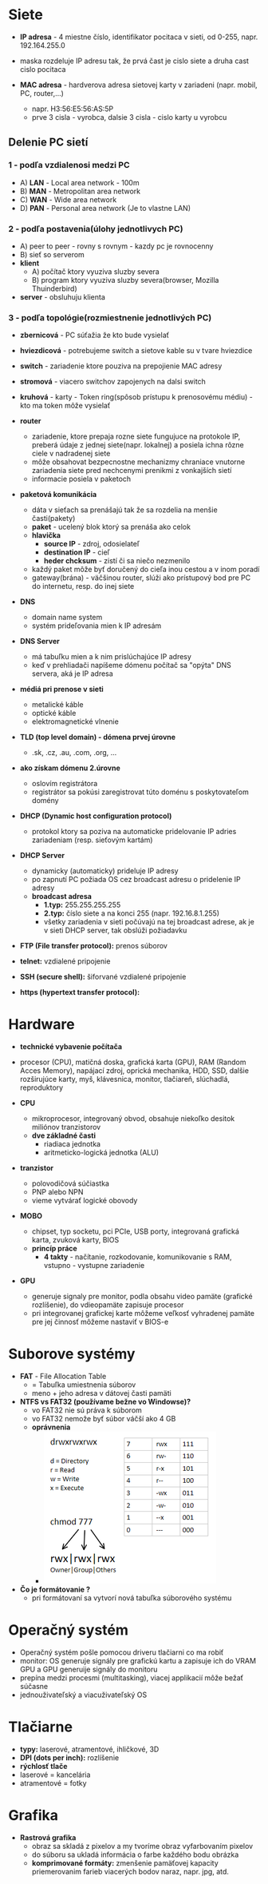 # Siete
- **IP adresa** - 4 miestne číslo, identifikator pocitaca v sieti, od 0-255, napr. 192.164.255.0
- maska rozdeluje IP adresu tak, že prvá čast je cislo siete a druha cast cislo pocitaca

- **MAC adresa** - hardverova adresa sietovej karty v zariadeni (napr. mobil, PC, router,...)
    - napr. H3:56:E5:56:AS:5P
    - prve 3 cisla - vyrobca, dalsie 3 cisla - cislo karty u vyrobcu
## Delenie PC sietí
### 1 - podľa vzdialenosi medzi PC
- A) **LAN** - Local area network - 100m
- B) **MAN** - Metropolitan area network
- C) **WAN** - Wide area network
- D) **PAN** - Personal area network (Je to vlastne LAN)
### 2 - podľa postavenia(úlohy jednotlivych PC)
- A) peer to peer - rovny s rovnym - kazdy pc je rovnocenny
- B) sieť so serverom
- **klient**
    - A) počítač ktory vyuziva sluzby severa 
    - B) program ktory vyuziva sluzby severa(browser, Mozilla Thuinderbird)
- **server** - obsluhuju klienta
### 3 - podľa topológie(rozmiestnenie jednotlivých PC)
- **zbernicová** - PC súťažia že kto bude vysielať
- **hviezdicová** - potrebujeme switch a sietove kable su v tvare hviezdice
- **switch** - zariadenie ktore pouziva na prepojienie MAC adresy
- **stromová** - viacero switchov zapojenych na dalsi switch
- **kruhová** - karty - Token ring(spôsob prístupu k prenosovému médiu) - kto ma token môže vysielať

- **router** 
    - zariadenie, ktore prepaja rozne siete fungujuce na protokole IP, preberá údaje z jednej siete(napr. lokalnej) a posiela ichna rôzne ciele v nadradenej siete
    - môže obsahovat bezpecnostne mechanizmy chraniace vnutorne zariadenia siete pred nechcenymi prenikmi z vonkajších sietí
    - informacie posiela v paketoch
- **paketová komunikácia** 
    - dáta v sieťach sa prenášajú tak že sa rozdelia na menšie časti(pakety)
    - **paket** - ucelený blok ktorý sa prenáša ako celok
    - **hlavička** 
        - **source IP** - zdroj, odosielateľ  
        - **destination IP** - cieľ
        - **heder chcksum** - zistí či sa niečo nezmenilo
    - každý paket môže byť doručený do cieľa inou cestou a v inom poradí
    - gateway(brána) - väčšinou router, slúži ako prístupový bod pre PC do internetu, resp. do inej siete

- **DNS** 
    - domain name system
    - systém prideľovania mien k IP adresám
- **DNS Server**
    - má tabuľku mien a k nim prislúchajúce IP adresy
    - keď v prehliadači napíšeme dómenu počítač sa "opýta" DNS servera, aká je IP adresa

- **médiá pri prenose v sieti**
    - metalické káble
    - optické káble
    - elektromagnetické vlnenie

- **TLD (top level domain) - dómena prvej úrovne**
    - .sk, .cz, .au, .com, .org, ...

- **ako získam dómenu 2.úrovne**
    - oslovím registrátora
    - registrátor sa pokúsi zaregistrovat túto doménu s poskytovateľom domény

- **DHCP (Dynamic host configuration protocol)**
    - protokol ktory sa poziva na automaticke pridelovanie IP adries zariadeniam (resp. sieťovým kartám)

- **DHCP Server**
    - dynamicky (automaticky) prideluje IP adresy
    - po zapnutí PC požiada OS cez broadcast adresu o pridelenie IP adresy
    - **broadcast adresa** 
        - **1.typ:** 255.255.255.255
        - **2.typ:** číslo siete a na konci 255 (napr. 192.16.8.1.255)
        - všetky zariadenia v sieti počúvajú na tej broadcast adrese, ak je v sieti DHCP server, tak obslúži požiadavku

- **FTP (File transfer protocol):** prenos súborov
- **telnet:** vzdialené pripojenie
- **SSH (secure shell):** šiforvané vzdialené pripojenie
- **https (hypertext transfer protocol):** 

# Hardware
- **technické vybavenie počítača**
- procesor (CPU), matičná doska, grafická karta (GPU), RAM (Random Acces Memory), napájací zdroj, oprická mechanika, HDD, SSD, dalšie rozširujúce karty, myš, klávesnica, monitor, tlačiareň, slúchadlá, reproduktory
- **CPU**
    - mikroprocesor, integrovaný obvod, obsahuje niekoľko desitok miliónov tranzistorov
    - **dve základné časti**
        - riadiaca jednotka
        - aritmeticko-logická jednotka (ALU)

- **tranzistor**
    - polovodičová súčiastka
    - PNP alebo NPN
    - vieme vytvárať logické obovody

- **MOBO**
    - chipset, typ socketu, pci PCIe, USB porty, integrovaná grafická karta, zvuková karty, BIOS
    - **princíp práce**
        - **4 takty** - načítanie, rozkodovanie, komunikovanie s RAM, vstupno - vystupne zariadenie

- **GPU**
    - generuje signaly pre monitor, podla obsahu video pamäte (grafické rozlíšenie), do vdieopamäte zapisuje procesor
    - pri integrovanej grafickej karte môžeme veľkosť vyhradenej pamäte pre jej činnosť môžeme nastaviť v BIOS-e

# Suborove systémy
- **FAT** - File Allocation Table
    - = Tabuľka umiestnenia súborov
    - meno + jeho adresa v dátovej časti pamäti
- **NTFS vs FAT32 (používame bežne vo Windowse)?**
    - vo FAT32 nie sú práva k súborom
    - vo FAT32 nemože byť súbor váčší ako 4 GB
    - **oprávnenia** 
        - ![](permissions.png)
- **Čo je formátovanie ?**
    - pri formátovaní sa vytvorí nová tabuľka súborového systému

# Operačný systém
- Operačný systém pošle pomocou driveru tlačiarni co ma robiť
- monitor: OS generuje signály pre grafickú kartu a zapisuje ich do VRAM GPU a GPU generuije signály do monitoru
- prepína medzi procesmi (multitasking), viacej applikacií môže bežať súčasne
- jednouživateľský a viacuživateľský OS

# Tlačiarne
- **typy:** laserové, atramentové, ihličkové, 3D
- **DPI (dots per inch):** rozlíšenie
- **rýchlosť tlače**
- laserové = kancelária
- atramentové = fotky

# Grafika
- **Rastrová grafika**
    - obraz sa skladá z pixelov a my tvoríme obraz vyfarbovaním pixelov
    - do súboru sa ukladá informácia o farbe každého bodu obrázka
    - **komprimované formáty:** zmenšenie pamäťovej kapacity priemerovanim farieb viacerých bodov naraz, napr. jpg, atd.